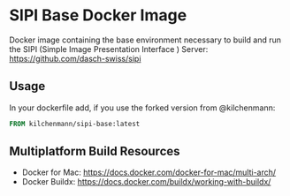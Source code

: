 # SIPI Base Docker Image

Docker image containing the base environment necessary to build and run the SIPI (Simple Image Presentation Interface ) Server: https://github.com/dasch-swiss/sipi

## Usage

In your dockerfile add, if you use the forked version from @kilchenmann:

```Dockerfile
FROM kilchenmann/sipi-base:latest
```

## Multiplatform Build Resources

- Docker for Mac: https://docs.docker.com/docker-for-mac/multi-arch/
- Docker Buildx: https://docs.docker.com/buildx/working-with-buildx/
